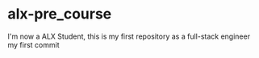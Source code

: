# alx-pre_course
I'm now a ALX Student, this is my first repository as a full-stack engineer
my first commit
